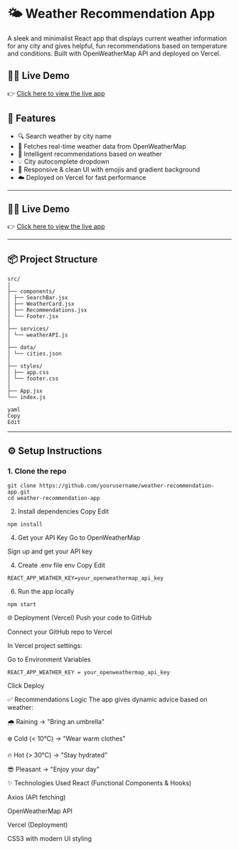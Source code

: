 # 🌤️ Weather Recommendation App

A sleek and minimalist React app that displays current weather information for any city and gives helpful, fun recommendations based on temperature and conditions. Built with OpenWeatherMap API and deployed on Vercel.

## 🧑‍💻 Live Demo

👉 
<a href="https://weather-recommendation-app.vercel.app" target="_blank" rel="noopener noreferrer">Click here to view the live app</a>

## 🚀 Features

- 🔍 Search weather by city name
- 📡 Fetches real-time weather data from OpenWeatherMap
- 🎯 Intelligent recommendations based on weather 
- 💡 City autocomplete dropdown
- 📱 Responsive & clean UI with emojis and gradient background
- ☁️ Deployed on Vercel for fast performance

---

## 🧑‍💻 Live Demo

👉 [Click here to view the live app](https://weather-recommendation-app.vercel.app/https://weather-recommendation-app.vercel.app/)  


---

## 📦 Project Structure
```
src/
│
├── components/
│ ├── SearchBar.jsx
│ ├── WeatherCard.jsx
│ ├── Recommendations.jsx
│ └── Footer.jsx
│
├── services/
│ └── weatherAPI.js
│
├── data/
│ └── cities.json
│
├── styles/
│ ├── app.css
│ └── footer.css
│
├── App.jsx
└── index.js

yaml
Copy
Edit
```
---

## ⚙️ Setup Instructions

### 1. Clone the repo

```
git clone https://github.com/yourusername/weather-recommendation-app.git
cd weather-recommendation-app

```

2. Install dependencies
Copy
Edit
```
npm install
```

4. Get your API Key
Go to OpenWeatherMap

Sign up and get your API key

4. Create .env file
env
Copy
Edit
```
REACT_APP_WEATHER_KEY=your_openweathermap_api_key
```
6. Run the app locally
```
npm start
```

🌐 Deployment (Vercel)
Push your code to GitHub

Connect your GitHub repo to Vercel

In Vercel project settings:

Go to Environment Variables
```
REACT_APP_WEATHER_KEY = your_openweathermap_api_key
```

Click Deploy

✅ Recommendations Logic
The app gives dynamic advice based on weather:

🌧️ Raining → "Bring an umbrella"

❄️ Cold (< 10°C) → "Wear warm clothes"

🔥 Hot (> 30°C) → "Stay hydrated"

😎 Pleasant → "Enjoy your day"

✨ Technologies Used
React (Functional Components & Hooks)

Axios (API fetching)

OpenWeatherMap API

Vercel (Deployment)

CSS3 with modern UI styling
